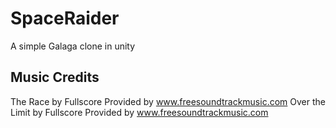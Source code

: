 # SpaceRaider
A simple Galaga clone in unity


## Music Credits

The Race by Fullscore Provided by www.freesoundtrackmusic.com
Over the Limit by Fullscore Provided by www.freesoundtrackmusic.com
